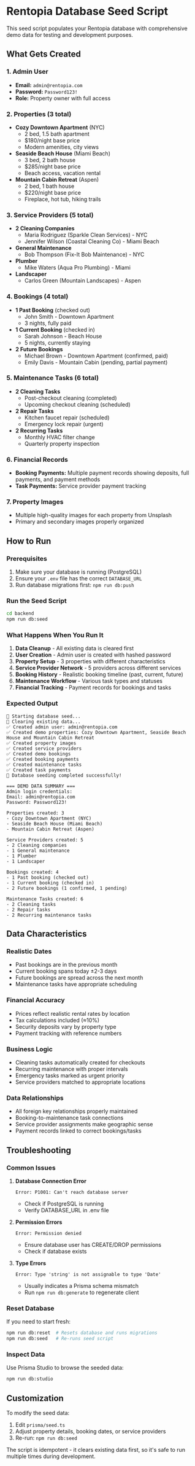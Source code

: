 # Rentopia Database Seed Script

This seed script populates your Rentopia database with comprehensive demo data for testing and development purposes.

## What Gets Created

### 1. Admin User

- **Email:** `admin@rentopia.com`
- **Password:** `Password123!`
- **Role:** Property owner with full access

### 2. Properties (3 total)

- **Cozy Downtown Apartment** (NYC)
  - 2 bed, 1.5 bath apartment
  - $180/night base price
  - Modern amenities, city views
- **Seaside Beach House** (Miami Beach)
  - 3 bed, 2 bath house
  - $285/night base price
  - Beach access, vacation rental
- **Mountain Cabin Retreat** (Aspen)
  - 2 bed, 1 bath house
  - $220/night base price
  - Fireplace, hot tub, hiking trails

### 3. Service Providers (5 total)

- **2 Cleaning Companies**
  - Maria Rodriguez (Sparkle Clean Services) - NYC
  - Jennifer Wilson (Coastal Cleaning Co) - Miami Beach
- **General Maintenance**
  - Bob Thompson (Fix-It Bob Maintenance) - NYC
- **Plumber**
  - Mike Waters (Aqua Pro Plumbing) - Miami
- **Landscaper**
  - Carlos Green (Mountain Landscapes) - Aspen

### 4. Bookings (4 total)

- **1 Past Booking** (checked out)
  - John Smith - Downtown Apartment
  - 3 nights, fully paid
- **1 Current Booking** (checked in)
  - Sarah Johnson - Beach House
  - 5 nights, currently staying
- **2 Future Bookings**
  - Michael Brown - Downtown Apartment (confirmed, paid)
  - Emily Davis - Mountain Cabin (pending, partial payment)

### 5. Maintenance Tasks (6 total)

- **2 Cleaning Tasks**
  - Post-checkout cleaning (completed)
  - Upcoming checkout cleaning (scheduled)
- **2 Repair Tasks**
  - Kitchen faucet repair (scheduled)
  - Emergency lock repair (urgent)
- **2 Recurring Tasks**
  - Monthly HVAC filter change
  - Quarterly property inspection

### 6. Financial Records

- **Booking Payments:** Multiple payment records showing deposits, full payments, and payment methods
- **Task Payments:** Service provider payment tracking

### 7. Property Images

- Multiple high-quality images for each property from Unsplash
- Primary and secondary images properly organized

## How to Run

### Prerequisites

1. Make sure your database is running (PostgreSQL)
2. Ensure your `.env` file has the correct `DATABASE_URL`
3. Run database migrations first: `npm run db:push`

### Run the Seed Script

```bash
cd backend
npm run db:seed
```

### What Happens When You Run It

1. **Data Cleanup** - All existing data is cleared first
2. **User Creation** - Admin user is created with hashed password
3. **Property Setup** - 3 properties with different characteristics
4. **Service Provider Network** - 5 providers across different services
5. **Booking History** - Realistic booking timeline (past, current, future)
6. **Maintenance Workflow** - Various task types and statuses
7. **Financial Tracking** - Payment records for bookings and tasks

### Expected Output

```
🌱 Starting database seed...
🧹 Clearing existing data...
✅ Created admin user: admin@rentopia.com
✅ Created demo properties: Cozy Downtown Apartment, Seaside Beach House and Mountain Cabin Retreat
✅ Created property images
✅ Created service providers
✅ Created demo bookings
✅ Created booking payments
✅ Created maintenance tasks
✅ Created task payments
🎉 Database seeding completed successfully!

=== DEMO DATA SUMMARY ===
Admin login credentials:
Email: admin@rentopia.com
Password: Password123!

Properties created: 3
- Cozy Downtown Apartment (NYC)
- Seaside Beach House (Miami Beach)
- Mountain Cabin Retreat (Aspen)

Service Providers created: 5
- 2 Cleaning companies
- 1 General maintenance
- 1 Plumber
- 1 Landscaper

Bookings created: 4
- 1 Past booking (checked out)
- 1 Current booking (checked in)
- 2 Future bookings (1 confirmed, 1 pending)

Maintenance Tasks created: 6
- 2 Cleaning tasks
- 2 Repair tasks
- 2 Recurring maintenance tasks
```

## Data Characteristics

### Realistic Dates

- Past bookings are in the previous month
- Current booking spans today ±2-3 days
- Future bookings are spread across the next month
- Maintenance tasks have appropriate scheduling

### Financial Accuracy

- Prices reflect realistic rental rates by location
- Tax calculations included (≈10%)
- Security deposits vary by property type
- Payment tracking with reference numbers

### Business Logic

- Cleaning tasks automatically created for checkouts
- Recurring maintenance with proper intervals
- Emergency tasks marked as urgent priority
- Service providers matched to appropriate locations

### Data Relationships

- All foreign key relationships properly maintained
- Booking-to-maintenance task connections
- Service provider assignments make geographic sense
- Payment records linked to correct bookings/tasks

## Troubleshooting

### Common Issues

1. **Database Connection Error**

   ```
   Error: P1001: Can't reach database server
   ```

   - Check if PostgreSQL is running
   - Verify DATABASE_URL in .env file

2. **Permission Errors**

   ```
   Error: Permission denied
   ```

   - Ensure database user has CREATE/DROP permissions
   - Check if database exists

3. **Type Errors**
   ```
   Error: Type 'string' is not assignable to type 'Date'
   ```
   - Usually indicates a Prisma schema mismatch
   - Run `npm run db:generate` to regenerate client

### Reset Database

If you need to start fresh:

```bash
npm run db:reset  # Resets database and runs migrations
npm run db:seed   # Re-runs seed script
```

### Inspect Data

Use Prisma Studio to browse the seeded data:

```bash
npm run db:studio
```

## Customization

To modify the seed data:

1. Edit `prisma/seed.ts`
2. Adjust property details, booking dates, or service providers
3. Re-run: `npm run db:seed`

The script is idempotent - it clears existing data first, so it's safe to run multiple times during development.
